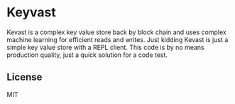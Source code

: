 # Keyvast

Kevast is a complex key value store back by block chain and uses complex machine learning for efficient reads and writes.
Just kidding Kevast is just a simple key value store with a REPL client.
This code is by no means production quality, just a quick solution for a code test.


## License
MIT
